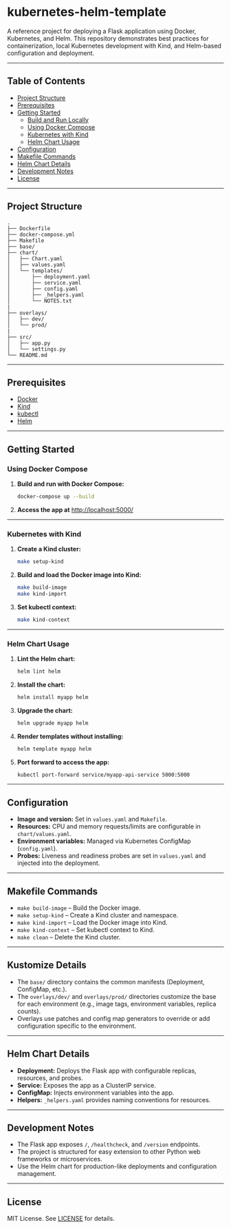# kubernetes-helm-template

A reference project for deploying a Flask application using Docker, Kubernetes, and Helm. This repository demonstrates best practices for containerization, local Kubernetes development with Kind, and Helm-based configuration and deployment.

---

## Table of Contents

- [Project Structure](#project-structure)
- [Prerequisites](#prerequisites)
- [Getting Started](#getting-started)
  - [Build and Run Locally](#build-and-run-locally)
  - [Using Docker Compose](#using-docker-compose)
  - [Kubernetes with Kind](#kubernetes-with-kind)
  - [Helm Chart Usage](#helm-chart-usage)
- [Configuration](#configuration)
- [Makefile Commands](#makefile-commands)
- [Helm Chart Details](#helm-chart-details)
- [Development Notes](#development-notes)
- [License](#license)

---

## Project Structure

```
.
├── Dockerfile
├── docker-compose.yml
├── Makefile
├── base/
├── chart/
│   ├── Chart.yaml
│   ├── values.yaml
│   └── templates/
│       ├── deployment.yaml
│       ├── service.yaml
│       ├── config.yaml
│       ├── _helpers.yaml
│       └── NOTES.txt
|
├── overlays/
│   ├── dev/
│   └── prod/
|
├── src/
│   ├── app.py
│   └── settings.py
└── README.md
```

---

## Prerequisites

- [Docker](https://www.docker.com/)
- [Kind](https://kind.sigs.k8s.io/)
- [kubectl](https://kubernetes.io/docs/tasks/tools/)
- [Helm](https://helm.sh/)

---

## Getting Started

### Using Docker Compose

1. **Build and run with Docker Compose:**
   ```sh
   docker-compose up --build
   ```

2. **Access the app at** [http://localhost:5000/](http://localhost:5000/)

---

### Kubernetes with Kind

1. **Create a Kind cluster:**
   ```sh
   make setup-kind
   ```

2. **Build and load the Docker image into Kind:**
   ```sh
   make build-image
   make kind-import
   ```

3. **Set kubectl context:**
   ```sh
   make kind-context
   ```

---

### Helm Chart Usage

1. **Lint the Helm chart:**
   ```sh
   helm lint helm
   ```

2. **Install the chart:**
   ```sh
   helm install myapp helm
   ```

3. **Upgrade the chart:**
   ```sh
   helm upgrade myapp helm
   ```

4. **Render templates without installing:**
   ```sh
   helm template myapp helm
   ```

5. **Port forward to access the app:**
   ```sh
   kubectl port-forward service/myapp-api-service 5000:5000
   ```

---

## Configuration

- **Image and version:** Set in `values.yaml` and `Makefile`.
- **Resources:** CPU and memory requests/limits are configurable in `chart/values.yaml`.
- **Environment variables:** Managed via Kubernetes ConfigMap (`config.yaml`).
- **Probes:** Liveness and readiness probes are set in `values.yaml` and injected into the deployment.

---

## Makefile Commands

- `make build-image` – Build the Docker image.
- `make setup-kind` – Create a Kind cluster and namespace.
- `make kind-import` – Load the Docker image into Kind.
- `make kind-context` – Set kubectl context to Kind.
- `make clean` – Delete the Kind cluster.

---

## Kustomize Details

- The `base/` directory contains the common manifests (Deployment, ConfigMap, etc.).
- The `overlays/dev/` and `overlays/prod/` directories customize the base for each environment (e.g., image tags, environment variables, replica counts).
- Overlays use patches and config map generators to override or add configuration specific to the environment.

---

## Helm Chart Details

- **Deployment:** Deploys the Flask app with configurable replicas, resources, and probes.
- **Service:** Exposes the app as a ClusterIP service.
- **ConfigMap:** Injects environment variables into the app.
- **Helpers:** `_helpers.yaml` provides naming conventions for resources.

---

## Development Notes

- The Flask app exposes `/`, `/healthcheck`, and `/version` endpoints.
- The project is structured for easy extension to other Python web frameworks or microservices.
- Use the Helm chart for production-like deployments and configuration management.

---

## License

MIT License. See [LICENSE](LICENSE) for details.

